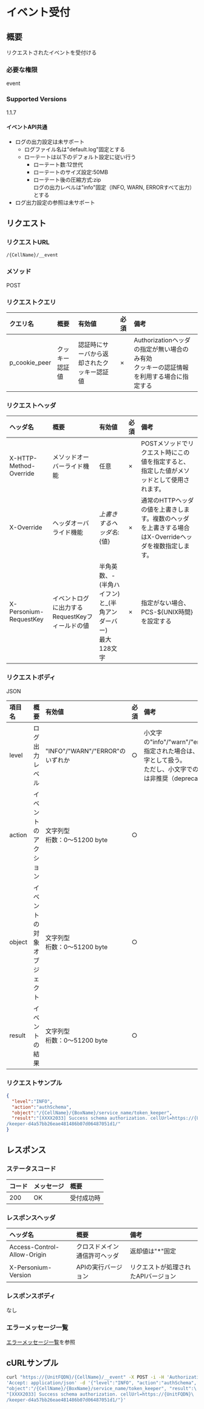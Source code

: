 # イベント受付
## 概要
リクエストされたイベントを受付ける
### 必要な権限
event
### Supported Versions
1.1.7

#### イベントAPI共通
* ログの出力設定は未サポート
  - ログファイル名は"default.log"固定とする
  - ローテートは以下のデフォルト設定に従い行う
    - ローテート数:12世代
    - ローテートのサイズ設定:50MB
    - ローテート後の圧縮方式:zip<br>ログの出力レベルは"info"固定（INFO, WARN, ERRORすべて出力）とする
* ログ出力設定の参照は未サポート


## リクエスト
### リクエストURL
```
/{CellName}/__event
```

### メソッド
POST
### リクエストクエリ
|クエリ名|概要|有効値|必須|備考|
|:--|:--|:--|:--|:--|
|p_cookie_peer|クッキー認証値|認証時にサーバから返却されたクッキー認証値|×|Authorizationヘッダの指定が無い場合のみ有効<br>クッキーの認証情報を利用する場合に指定する|
### リクエストヘッダ
|ヘッダ名|概要|有効値|必須|備考|
|:--|:--|:--|:--|:--|
|X-HTTP-Method-Override|メソッドオーバーライド機能|任意|×|POSTメソッドでリクエスト時にこの値を指定すると、指定した値がメソッドとして使用されます。|
|X-Override|ヘッダオーバライド機能|${上書きするヘッダ名}:${値}|×|通常のHTTPヘッダの値を上書きします。複数のヘッダを上書きする場合はX-Overrideヘッダを複数指定します。|
|X-Personium-RequestKey|イベントログに出力するRequestKeyフィールドの値|半角英数、-(半角ハイフン)と_(半角アンダーバー)<br>最大128文字|×|指定がない場合、PCS-${UNIX時間}を設定する|
### リクエストボディ
JSON

|項目名|概要|有効値|必須|備考|
|:--|:--|:--|:--|:--|
|level|ログ出力レベル|"INFO"/"WARN"/"ERROR"のいずれか|○|小文字の"info"/"warn"/"error"が指定された場合は、大文字として扱う。<br>ただし、小文字での指定は非推奨（deprecated）。|
|action|イベントのアクション|文字列型<br>桁数：0&#65374;51200 byte|○||
|object|イベントの対象オブジェクト|文字列型<br>桁数：0&#65374;51200 byte|○||
|result|イベントの結果|文字列型<br>桁数：0&#65374;51200 byte|○||
### リクエストサンプル
```JSON
{
  "level":"INFO",
  "action":"authSchema",
  "object":"/{CellName}/{BoxName}/service_name/token_keeper",
  "result":"[XXXX2033] Success schema authorization. cellUrl=https://{UnitFQDN}
/keeper-d4a57bb26eae481486b07d06487051d1/"
}
```


## レスポンス
### ステータスコード
|コード|メッセージ|概要|
|:--|:--|:--|
|200|OK|受付成功時|
### レスポンスヘッダ
|ヘッダ名|概要|備考|
|:--|:--|:--|
|Access-Control-Allow-Origin|クロスドメイン通信許可ヘッダ|返却値は"*"固定|
|X-Personium-Version|APIの実行バージョン|リクエストが処理されたAPIバージョン|
### レスポンスボディ
なし
### エラーメッセージ一覧
[エラーメッセージ一覧](004_Error_Messages.md)を参照

## cURLサンプル
```sh
curl "https://{UnitFQDN}/{CellName}/__event" -X POST -i -H 'Authorization: Bearer {AccessToken}' -H \
'Accept: application/json' -d '{"level":"INFO", "action":"authSchema", \
"object":"/{CellName}/{BoxName}/service_name/token_keeper", "result":\
"[XXXX2033] Success schema authorization. cellUrl=https://{UnitFQDN}\
/keeper-d4a57bb26eae481486b07d06487051d1/"}'
```


